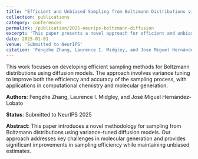 ```yaml
---
title: "Efficient and Unbiased Sampling from Boltzmann Distributions via Variance-Tuned Diffusion Models"
collection: publications
category: conferences
permalink: /publication/2025-neurips-boltzmann-diffusion
excerpt: 'This paper presents a novel approach for efficient and unbiased sampling from Boltzmann distributions using variance-tuned diffusion models.'
date: 2025-01-01
venue: 'Submitted to NeurIPS'
citation: 'Fengzhe Zhang, Laurence I. Midgley, and José Miguel Hernández-Lobato. (2025). &quot;Efficient and Unbiased Sampling from Boltzmann Distributions via Variance-Tuned Diffusion Models.&quot; <i>Submitted to NeurIPS</i>.'
---
```


This work focuses on developing efficient sampling methods for Boltzmann distributions using diffusion models. The approach involves variance tuning to improve both the efficiency and accuracy of the sampling process, with applications in computational chemistry and molecular generation.

**Authors**: Fengzhe Zhang, Laurence I. Midgley, and José Miguel Hernández-Lobato

**Status**: Submitted to NeurIPS 2025

**Abstract**: This paper introduces a novel methodology for sampling from Boltzmann distributions using variance-tuned diffusion models. Our approach addresses key challenges in molecular generation and provides significant improvements in sampling efficiency while maintaining unbiased estimates.
